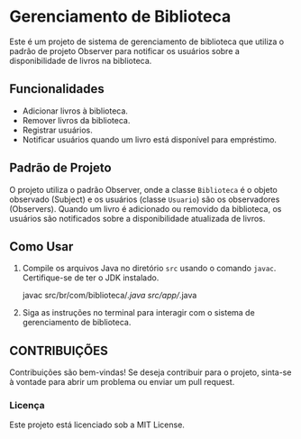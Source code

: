 # Gerenciamento de Biblioteca

Este é um projeto de sistema de gerenciamento de biblioteca que utiliza o padrão de projeto Observer para notificar os usuários sobre a disponibilidade de livros na biblioteca.

## Funcionalidades

- Adicionar livros à biblioteca.
- Remover livros da biblioteca.
- Registrar usuários.
- Notificar usuários quando um livro está disponível para empréstimo.

## Padrão de Projeto

O projeto utiliza o padrão Observer, onde a classe `Biblioteca` é o objeto observado (Subject) e os usuários (classe `Usuario`) são os observadores (Observers). Quando um livro é adicionado ou removido da biblioteca, os usuários são notificados sobre a disponibilidade atualizada de livros.

## Como Usar

1. Compile os arquivos Java no diretório `src` usando o comando `javac`. Certifique-se de ter o JDK instalado.

   javac src/br/com/biblioteca/*.java src/app/*.java

2.   Siga as instruções no terminal para interagir com o sistema de gerenciamento de biblioteca.


## CONTRIBUIÇÕES
Contribuições são bem-vindas! Se deseja contribuir para o projeto, sinta-se à vontade para abrir um problema ou enviar um pull request.

### Licença
Este projeto está licenciado sob a MIT License.